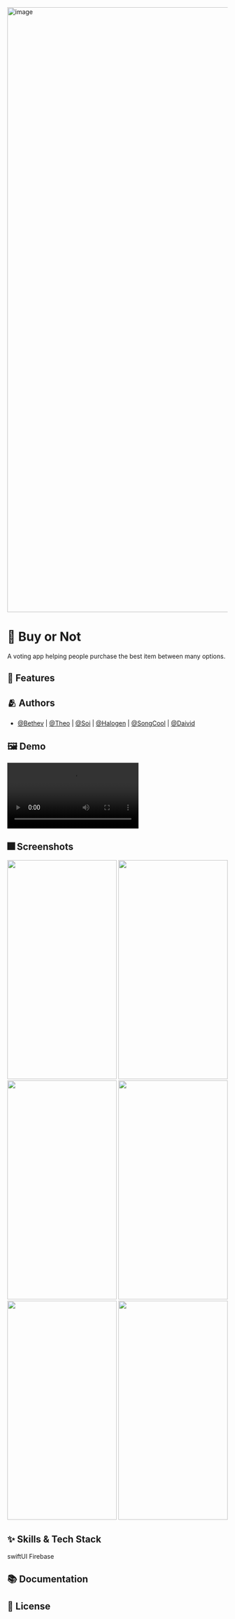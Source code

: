 <img width="1381" alt="image" src="https://user-images.githubusercontent.com/68676844/163700333-2a33f0bd-edaf-406c-853c-be870db2df8f.png">


# :iphone: Buy or Not

A voting app helping people purchase the best item between many options.


## :pushpin: Features


## :people_hugging: Authors

- [@Bethev](https://github.com/LEJMO) | [@Theo](https://github.com/phainestha1) | [@Soi](https://github.com/JIWON1923) | [@Halogen](https://github.com/HanGyeongjun) | [@SongCool](https://github.com/song-cool) | [@Daivid](https://github.com/David-ShinDJ)


## :framed_picture: Demo
![Demo](https://user-images.githubusercontent.com/68676844/163699789-99d8fb39-0a21-4a87-945e-7f7df4d43b45.mp4)



## :fireworks: Screenshots
<img src="https://user-images.githubusercontent.com/68676844/163699812-87c2145e-4fd1-4801-832b-4c9f84e60342.png" width="250" height="500">
<img src="https://user-images.githubusercontent.com/68676844/163699825-8675f700-7aa9-4cde-89af-721bb2e4099a.png" width="250" height="500">
<img src="https://user-images.githubusercontent.com/68676844/163699852-df995c33-a7ba-4109-9775-0f153e03bef9.png" width="250" height="500">

<img src="https://user-images.githubusercontent.com/68676844/163699837-31627bc0-df21-4d16-9954-4ca0074d2139.png" width="250" height="500">
<img src="https://user-images.githubusercontent.com/68676844/163699866-20a2d708-841e-48a2-80fc-89840ffc33d8.png" width="250" height="500">
<img src="https://user-images.githubusercontent.com/68676844/163699892-55c083f8-0e32-4a94-9316-04372cfa75d3.png" width="250" height="500">


## :sparkles: Skills & Tech Stack
swiftUI
Firebase

## :books: Documentation


## :lock_with_ink_pen: License
